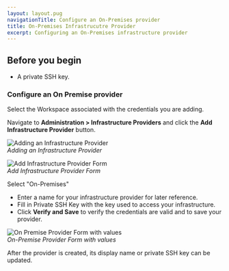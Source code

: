 ```yaml
---
layout: layout.pug
navigationTitle: Configure an On-Premises provider
title: On-Premises Infrastrucutre Provider
excerpt: Configuring an On-Premises infrastructure provider
---
```


## Before you begin

- A private SSH key.

### Configure an On Premise provider

Select the Workspace associated with the credentials you are adding.

Navigate to **Administration > Infrastructure Providers** and click the **Add Infrastructure Provider** button.

![Adding an Infrastructure Provider](/ksphere/kommander/1.1.0-beta/img/empty-infrastructure-providers.png)
<br />_Adding an Infrastructure Provider_

![Add Infrastructure Provider Form](/ksphere/kommander/1.1.0-beta/img/add-infrastructure-provider.png)
<br />_Add Infrastructure Provider Form_

Select "On-Premises"

- Enter a name for your infrastructure provider for later reference.
- Fill in Private SSH Key with the key used to access your infrastructure.
- Click **Verify and Save** to verify the credentials are valid and to save your provider.

![On Premise Provider Form with values](/ksphere/kommander/1.1.0-beta/img/On-prem-provider-with-values.png)
<br />_On-Premise Provider Form with values_

After the provider is created, its display name or private SSH key can be updated.
